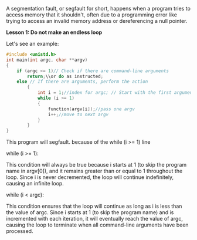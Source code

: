 A segmentation fault, or segfault for short, happens when a program tries to access memory that it shouldn't, 
often due to a programming error like trying to access an invalid memory address or dereferencing a null pointer.

**Lesson 1: Do not make an endless loop**

Let's see an example:
``` c
#include <unistd.h>
int main(int argc, char **argv)
{
	if (argc <= 1)// Check if there are command-line arguments
		return;\\or do as instructed;
	else // If there are arguments, perform the action
		{
			int i = 1;//index for argc; // Start with the first argument; the index starts at 1 because argv[0] is the program name
			while (i >= 1)
			{
				function(argv[i]);//pass one argv
				i++;//move to next argv
			}
		}
}
```

This program  will segfault. because of the while (i >= 1) line

while (i >= 1):

This condition will always be true because i starts at 1 (to skip the program name in argv[0]), and it remains greater than or equal to 1 throughout the loop.
Since i is never decremented, the loop will continue indefinitely, causing an infinite loop.

while (i < argc):

This condition ensures that the loop will continue as long as i is less than the value of argc.
Since i starts at 1 (to skip the program name) and is incremented with each iteration, it will eventually reach the value of argc, 
causing the loop to terminate when all command-line arguments have been processed.

